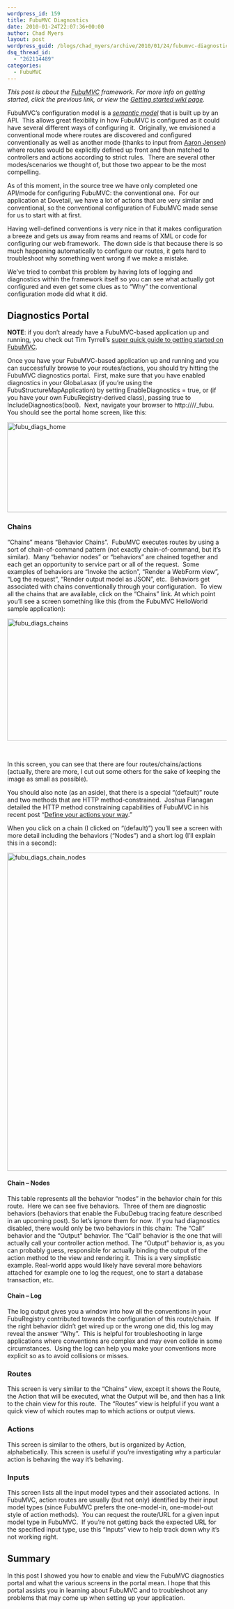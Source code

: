 ```yaml
---
wordpress_id: 159
title: FubuMVC Diagnostics
date: 2010-01-24T22:07:36+00:00
author: Chad Myers
layout: post
wordpress_guid: /blogs/chad_myers/archive/2010/01/24/fubumvc-diagnostics.aspx
dsq_thread_id:
  - "262114489"
categories:
  - FubuMVC
---
```

_This post is about the_ [_FubuMVC_](http://fubumvc.com/) _framework. For more info on getting started, click the previous link, or view the_ [_Getting started wiki page_](http://wiki.fubumvc.com/Getting_started)_._

FubuMVC’s configuration model is a _[semantic model](http://martinfowler.com/dslwip/SemanticModel.html)_ that is built up by an API.&#160; This allows great flexibility in how FubuMVC is configured as it could have several different ways of configuring it.&#160; Originally, we envisioned a conventional mode where routes are discovered and configured conventionally as well as another mode (thanks to input from [Aaron Jensen](http://codebetter.com/blogs/aaron.jensen/)) where routes would be explicitly defined up front and then matched to controllers and actions according to strict rules.&#160; There are several other modes/scenarios we thought of, but those two appear to be the most compelling.

As of this moment, in the source tree we have only completed one API/mode for configuring FubuMVC: the conventional one.&#160; For our application at Dovetail, we have a lot of actions that are very similar and conventional, so the conventional configuration of FubuMVC made sense for us to start with at first.

Having well-defined conventions is very nice in that it makes configuration a breeze and gets us away from reams and reams of XML or code for configuring our web framework.&#160; The down side is that because there is so much happening automatically to configure our routes, it gets hard to troubleshoot why something went wrong if we make a mistake.

We’ve tried to combat this problem by having lots of logging and diagnostics within the framework itself so you can see what actually got configured and even get some clues as to “Why” the conventional configuration mode did what it did.

## Diagnostics Portal

**NOTE**: if you don’t already have a FubuMVC-based application up and running, you check out Tim Tyrrell’s [super quick guide to getting started on FubuMVC](http://blog.timtyrrell.net/2010/01/hello-world-with-fubumvc-super-quick.html).

Once you have your FubuMVC-based application up and running and you can successfully browse to your routes/actions, you should try hitting the FubuMVC diagnostics portal.&#160; First, make sure that you have enabled diagnostics in your Global.asax (if you’re using the FubuStructureMapApplication) by setting EnableDiagnostics = true, or (if you have your own FubuRegistry-derived class), passing true to IncludeDiagnostics(bool).&#160; Next, navigate your browser to http://<yourserver>/<yourapp>/_fubu.&#160; You should see the portal home screen, like this:

[<img style="border-bottom: 0px;border-left: 0px;border-top: 0px;border-right: 0px" border="0" alt="fubu_diags_home" src="http://lostechies.com/chadmyers/files/2011/03/fubu_diags_home_thumb_17C2A247.png" width="674" height="207" />](http://lostechies.com/chadmyers/files/2011/03/fubu_diags_home_0BC0B213.png) 

### Chains

“Chains” means “Behavior Chains”.&#160; FubuMVC executes routes by using a sort of chain-of-command pattern (not exactly chain-of-command, but it’s similar).&#160; Many “behavior nodes” or “behaviors” are chained together and each get an opportunity to service part or all of the request.&#160; Some examples of behaviors are “Invoke the action”, “Render a WebForm view”, “Log the request”, “Render output model as JSON”, etc.&#160; Behaviors get associated with chains conventionally through your configuration.&#160; To view all the chains that are available, click on the “Chains” link. At which point you’ll see a screen something like this (from the FubuMVC HelloWorld sample application):

[<img style="border-bottom: 0px;border-left: 0px;border-top: 0px;border-right: 0px" border="0" alt="fubu_diags_chains" src="http://lostechies.com/chadmyers/files/2011/03/fubu_diags_chains_thumb_0E49E3D1.png" width="906" height="281" />](http://lostechies.com/chadmyers/files/2011/03/fubu_diags_chains_343F9427.png) 

&#160;

In this screen, you can see that there are four routes/chains/actions (actually, there are more, I cut out some others for the sake of keeping the image as small as possible).

You should also note (as an aside), that there is a special “(default)” route and two methods that are HTTP method-constrained.&#160; Joshua Flanagan detailed the HTTP method constraining capabilities of FubuMVC in his recent post “[Define your actions your way](http://www.lostechies.com/blogs/joshuaflanagan/archive/2010/01/18/fubumvc-define-your-actions-your-way.aspx).”

When you click on a chain (I clicked on “(default)”) you’ll see a screen with more detail including the behaviors (“Nodes”) and a short log (I’ll explain this in a second):

[<img style="border-bottom: 0px;border-left: 0px;border-top: 0px;border-right: 0px" border="0" alt="fubu_diags_chain_nodes" src="http://lostechies.com/chadmyers/files/2011/03/fubu_diags_chain_nodes_thumb_3BAB79A1.png" width="902" height="731" />](http://lostechies.com/chadmyers/files/2011/03/fubu_diags_chain_nodes_08030D43.png) 

#### Chain – Nodes

This table represents all the behavior “nodes” in the behavior chain for this route.&#160; Here we can see five behaviors.&#160; Three of them are diagnostic behaviors (behaviors that enable the FubuDebug tracing feature described in an upcoming post). So let’s ignore them for now.&#160; If you had diagnostics disabled, there would only be two behaviors in this chain:&#160; The “Call” behavior and the “Output” behavior. The “Call” behavior is the one that will actually call your controller action method. The “Output” behavior is, as you can probably guess, responsible for actually binding the output of the action method to the view and rendering it.&#160; This is a very simplistic example. Real-world apps would likely have several more behaviors attached for example one to log the request, one to start a database transaction, etc.

#### Chain &#8211; Log

The log output gives you a window into how all the conventions in your FubuRegistry contributed towards the configuration of this route/chain.&#160; If the right behavior didn’t get wired up or the wrong one did, this log may reveal the answer “Why”.&#160; This is helpful for troubleshooting in large applications where conventions are complex and may even collide in some circumstances.&#160; Using the log can help you make your conventions more explicit so as to avoid collisions or misses.

### Routes

This screen is very similar to the “Chains” view, except it shows the Route, the Action that will be executed, what the Output will be, and then has a link to the chain view for this route.&#160; The “Routes” view is helpful if you want a quick view of which routes map to which actions or output views.

### Actions

This screen is similar to the others, but is organized by Action, alphabetically. This screen is useful if you’re investigating why a particular action is behaving the way it’s behaving.

### Inputs

This screen lists all the input model types and their associated actions.&#160; In FubuMVC, action routes are usually (but not only) identified by their input model types (since FubuMVC prefers the one-model-in, one-model-out style of action methods).&#160; You can request the route/URL for a given input model type in FubuMVC.&#160; If you’re not getting back the expected URL for the specified input type, use this “Inputs” view to help track down why it’s not working right.

## Summary

In this post I showed you how to enable and view the FubuMVC diagnostics portal and what the various screens in the portal mean. I hope that this portal assists you in learning about FubuMVC and to troubleshoot any problems that may come up when setting up your application.